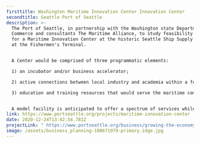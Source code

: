 ```yaml
---
firsttitle: Washington Maritime Innovation Center Innovation Center
secondtitle: Seattle Port of Seattle
description: >-
  The Port of Seattle, in partnership with the Washington state Department of
  Commerce and consultants The Maritime Alliance, to study feasibility and plan
  for a Maritime Innovation Center at the historic Seattle Ship Supply building
  at the Fishermen's Terminal.


  A Center would be comprised of three programmatic elements:

  1) an incubator and/or business accelerator;

  2) active connections between local industry and academia within a focused maritime innovation network;

  3) education and training resources that would serve the maritime community.


  A model facility is anticipated to offer a spectrum of services while catalyzing innovation within communities. Check back for more information as it becomes available.
link: https://www.portseattle.org/projects/maritime-innovation-center
date: 2020-12-24T13:42:54.781Z
projectLink: " https://www.portseattle.org/business/growing-the-economy"
image: /assets/business_planning-100671979-primary.idge.jpg
---
```

